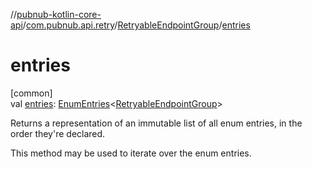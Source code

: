 //[pubnub-kotlin-core-api](../../../index.md)/[com.pubnub.api.retry](../index.md)/[RetryableEndpointGroup](index.md)/[entries](entries.md)

# entries

[common]\
val [entries](entries.md): [EnumEntries](https://kotlinlang.org/api/core/kotlin-stdlib/kotlin.enums/-enum-entries/index.html)&lt;[RetryableEndpointGroup](index.md)&gt;

Returns a representation of an immutable list of all enum entries, in the order they're declared.

This method may be used to iterate over the enum entries.
